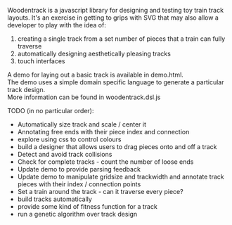Woodentrack is a javascript library for designing and testing toy train track layouts.  It's an exercise in getting to grips with SVG that may also allow a developer to play with the idea of:

1.  creating a single track from a set number of pieces that a train can fully traverse
2.  automatically designing aesthetically pleasing tracks
3.  touch interfaces

A demo for laying out a basic track is available in demo.html.  
The demo uses a simple domain specific language to generate a particular track design.  
More information can be found in woodentrack.dsl.js

TODO (in no particular order):
* Automatically size track and scale / center it
* Annotating free ends with their piece index and connection 
* explore using css to control colours
* build a designer that allows users to drag pieces onto and off a track
* Detect and avoid track collisions
* Check for complete tracks - count the number of loose ends
* Update demo to provide parsing feedback
* Update demo to manipulate gridsize and trackwidth and annotate track pieces with their index / connection points
* Set a train around the track - can it traverse every piece?
* build tracks automatically
* provide some kind of fitness function for a track
* run a genetic algorithm over track design
